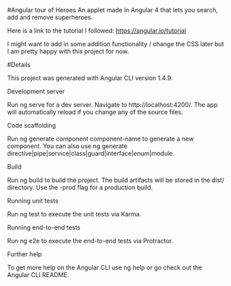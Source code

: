 #Angular tour of Heroes
An applet made in Angular 4 that lets you search, add and remove superheroes.

Here is a link to the tutorial I followed: https://angular.io/tutorial

I might want to add in some addition functionality / change the CSS later but I am pretty happy with this project for now. 

#Details

This project was generated with Angular CLI version 1.4.9.

Development server

Run ng serve for a dev server. Navigate to http://localhost:4200/. The app will automatically reload if you change any of the source files.

Code scaffolding

Run ng generate component component-name to generate a new component. You can also use ng generate directive|pipe|service|class|guard|interface|enum|module.

Build

Run ng build to build the project. The build artifacts will be stored in the dist/ directory. Use the -prod flag for a production build.

Running unit tests

Run ng test to execute the unit tests via Karma.

Running end-to-end tests

Run ng e2e to execute the end-to-end tests via Protractor.

Further help

To get more help on the Angular CLI use ng help or go check out the Angular CLI README.


